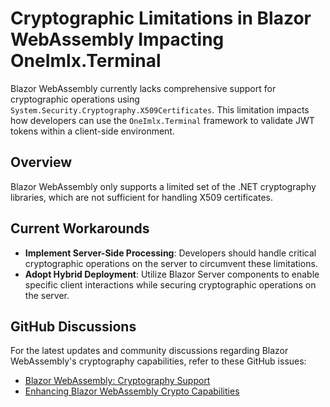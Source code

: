 # Cryptographic Limitations in Blazor WebAssembly Impacting OneImlx.Terminal
Blazor WebAssembly currently lacks comprehensive support for cryptographic operations using `System.Security.Cryptography.X509Certificates`. This limitation impacts how developers can use the `OneImlx.Terminal` framework to validate JWT tokens within a client-side environment.

## Overview
Blazor WebAssembly only supports a limited set of the .NET cryptography libraries, which are not sufficient for handling X509 certificates. 

## Current Workarounds
- **Implement Server-Side Processing**: Developers should handle critical cryptographic operations on the server to circumvent these limitations.
- **Adopt Hybrid Deployment**: Utilize Blazor Server components to enable specific client interactions while securing cryptographic operations on the server.

## GitHub Discussions
For the latest updates and community discussions regarding Blazor WebAssembly's cryptography capabilities, refer to these GitHub issues:
- [Blazor WebAssembly: Cryptography Support](https://github.com/dotnet/aspnetcore/issues)
- [Enhancing Blazor WebAssembly Crypto Capabilities](https://github.com/dotnet/runtime/issues)
